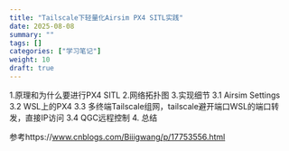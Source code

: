 ```yaml
---
title: "Tailscale下轻量化Airsim PX4 SITL实践"
date: 2025-08-08
summary: ""
tags: []
categories: ["学习笔记"]
weight: 10
draft: true
---
```


1.原理和为什么要进行PX4 SITL 
2.网络拓扑图
3.实现细节
3.1 Airsim Settings
3.2 WSL上的PX4
3.3 多终端Tailscale组网，tailscale避开端口WSL的端口转发，直接IP访问
3.4 QGC远程控制
4. 总结

参考https://www.cnblogs.com/Biiigwang/p/17753556.html